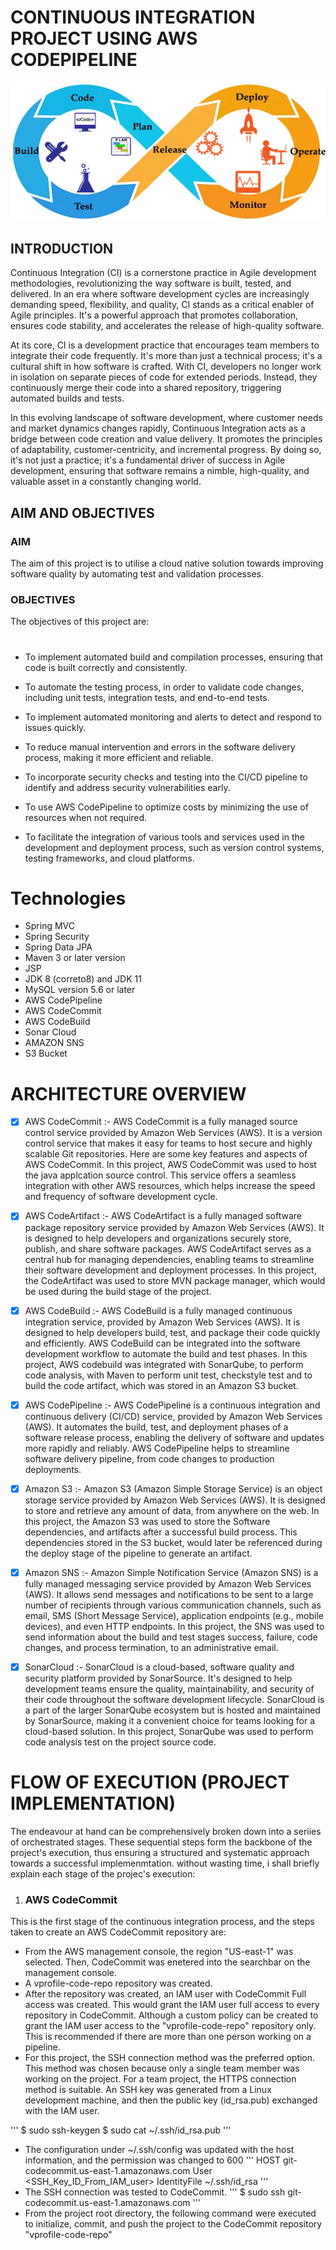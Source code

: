 # CONTINUOUS INTEGRATION PROJECT USING AWS CODEPIPELINE

![DEVOPS LOOP](images/Continuous_Integration.webp)

## INTRODUCTION
<p> Continuous Integration (CI) is a cornerstone practice in Agile development methodologies, revolutionizing the way software is built, tested, and delivered. In an era where software development cycles are increasingly demanding speed, flexibility, and quality, CI stands as a critical enabler of Agile principles. It's a powerful approach that promotes collaboration, ensures code stability, and accelerates the release of high-quality software.</p> 

<p>At its core, CI is a development practice that encourages team members to integrate their code frequently. It's more than just a technical process; it's a cultural shift in how software is crafted. With CI, developers no longer work in isolation on separate pieces of code for extended periods. Instead, they continuously merge their code into a shared repository, triggering automated builds and tests.</p>

<p>In this evolving landscape of software development, where customer needs and market dynamics changes rapidly, Continuous Integration acts as a bridge between code creation and value delivery. It promotes the principles of adaptability, customer-centricity, and incremental progress. By doing so, it's not just a practice; it's a fundamental driver of success in Agile development, ensuring that software remains a nimble, high-quality, and valuable asset in a constantly changing world.</p>

## AIM AND OBJECTIVES
### AIM
<P> The aim of this project is to utilise a cloud native solution towards improving software quality by automating test and validation processes.</P>

### OBJECTIVES
<p>The objectives of this project are: </p>

#

- To implement automated build and compilation processes, ensuring that code is built correctly and consistently.

- To automate the testing process, in order to validate code changes, including unit tests, integration tests, and end-to-end tests.

- To implement automated monitoring and alerts to detect and respond to issues quickly.

- To reduce manual intervention and errors in the software delivery process, making it more efficient and reliable.
- To incorporate security checks and testing into the CI/CD pipeline to identify and address security vulnerabilities early.

- To use AWS CodePipeline to optimize costs by minimizing the use of resources when not required.
  
- To facilitate the integration of various tools and services used in the development and deployment process, such as version control systems, testing frameworks, and cloud platforms.

# Technologies 
- Spring MVC
- Spring Security
- Spring Data JPA
- Maven 3 or later version
- JSP
- JDK 8 (correto8) and JDK 11
- MySQL version 5.6 or later
- AWS CodePipeline
- AWS CodeCommit
- AWS CodeBuild
- Sonar Cloud
- AMAZON SNS
- S3 Bucket

# ARCHITECTURE OVERVIEW

- [x] AWS CodeCommit :- AWS CodeCommit is a fully managed source control service provided by Amazon Web Services (AWS). It is a version control service that makes it easy for teams to host secure and highly scalable Git repositories. Here are some key features and aspects of AWS CodeCommit. In this project, AWS CodeCommit was used to host the java applcation source control. This service offers a seamless integration with other AWS resources, which helps increase the speed and frequency of software development cycle.

- [x] AWS CodeArtifact :- AWS CodeArtifact is a fully managed software package repository service provided by Amazon Web Services (AWS). It is designed to help developers and organizations securely store, publish, and share software packages. AWS CodeArtifact serves as a central hub for managing dependencies, enabling teams to streamline their software development and deployment processes. In this project, the  CodeArtifact was used to store MVN package manager, which would be used during the build stage of the project.

- [x] AWS CodeBuild :- AWS CodeBuild is a fully managed continuous integration service, provided by Amazon Web Services (AWS). It is designed to help developers build, test, and package their code quickly and efficiently. AWS CodeBuild can be integrated into the software development workflow to automate the build and test phases. In this project, AWS codebuild was integrated with SonarQube, to perform code analysis, with Maven to perform unit test, checkstyle test and to build the code artifact, which was stored in an Amazon S3 bucket.

- [x] AWS CodePipeline :- AWS CodePipeline is a continuous integration and continuous delivery (CI/CD) service, provided by Amazon Web Services (AWS). It automates the build, test, and deployment phases of a software release process, enabling the delivery of software and updates more rapidly and reliably. AWS CodePipeline helps to streamline software delivery pipeline, from code changes to production deployments.

- [x] Amazon S3 :- Amazon S3 (Amazon Simple Storage Service) is an object storage service provided by Amazon Web Services (AWS). It is designed to store and retrieve any amount of data, from anywhere on the web. In this project, the Amazon S3 was used to store the Software dependencies, and artifacts after a successful build process. This dependencies stored in the S3 bucket, would later be referenced during the deploy stage of the pipeline to generate an artifact.

- [x] Amazon SNS :- Amazon Simple Notification Service (Amazon SNS) is a fully managed messaging service provided by Amazon Web Services (AWS). It allows send messages and notifications to be sent to a large number of recipients through various communication channels, such as email, SMS (Short Message Service), application endpoints (e.g., mobile devices), and even HTTP endpoints. In this project, the SNS was used to send information about the build and test stages success, failure, code changes, and process termination, to an administrative email.

- [x] SonarCloud :- SonarCloud is a cloud-based, software quality and security platform provided by SonarSource. It's designed to help development teams ensure the quality, maintainability, and security of their code throughout the software development lifecycle. SonarCloud is a part of the larger SonarQube ecosystem but is hosted and maintained by SonarSource, making it a convenient choice for teams looking for a cloud-based solution. In this project, SonarQube was used to perform code analysis test on the project source code.

# FLOW OF EXECUTION (PROJECT IMPLEMENTATION)
<p>The endeavour at hand can be comprehensively broken down into a seriies of orchestrated stages. These sequential steps form the backbone of the project's execution, thus ensuring a structured and systematic approach towards a successful implemenmtation. without wasting time, i shall briefly explain each stage of the projec's execution: </p>

1. ### AWS CodeCommit
<p> This is the first stage of the continuous integration process, and the steps taken to create an AWS CodeCommit repository are:</p>

- From the AWS management console, the region "US-east-1" was selected. Then, CodeCommit was enetered into the searchbar on the management console.
- A vprofile-code-repo repository was created.
- After the repository was created, an IAM user with CodeCommit Full access was created. This would grant the IAM user full access to every repository in CodeCommit. Although a custom policy can be created to grant the IAM user access to the "vprofile-code-repo" repository only. This is recommended if there are more than one person working on a pipeline.
- For this project, the SSH connection method was the preferred option. This method was chosen because only a single team member was working on the project. For a team project, the HTTPS connection method is suitable. An SSH key was generated from a Linux development machine, and then the public key (id_rsa.pub) exchanged with the IAM user.

'''
    $ sudo ssh-keygen
    $ sudo cat ~/.ssh/id_rsa.pub
'''
- The configuration under ~/.ssh/config was updated with the host information, and the permission was changed to 600
'''
    HOST git-codecommit.us-east-1.amazonaws.com
        User <SSH_Key_ID_From_IAM_user> 
        IdentityFile ~/.ssh/id_rsa
'''
- The SSH connection was tested to CodeCommit.
'''
    $ sudo ssh git-codecommit.us-east-1.amazonaws.com
'''
- From the project root directory, the following command were executed to initialize, commit, and push the project to the CodeCommit repository "vprofile-code-repo"